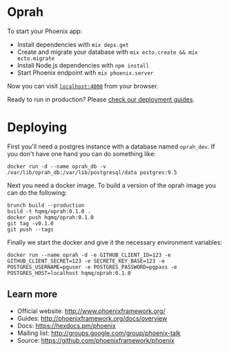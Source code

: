 # Oprah

To start your Phoenix app:

  * Install dependencies with `mix deps.get`
  * Create and migrate your database with `mix ecto.create && mix ecto.migrate`
  * Install Node.js dependencies with `npm install`
  * Start Phoenix endpoint with `mix phoenix.server`

Now you can visit [`localhost:4000`](http://localhost:4000) from your browser.

Ready to run in production? Please [check our deployment guides](http://www.phoenixframework.org/docs/deployment).

# Deploying

First you'll need a postgres instance with a database named `oprah_dev`.
If you don't have one hand you can do something like:

```
docker run -d --name oprah_db -v /var/lib/oprah_db:/var/lib/postgresql/data postgres:9.5
```

Next you need a docker image.
To build a version of the oprah image you can do the following:

```
brunch build --production
build -t hqmq/oprah:0.1.0 .
docker push hqmq/oprah:0.1.0
git tag -v0.1.0
git push --tags
```

Finally we start the docker and give it the necessary environment variables:

```
docker run --name oprah -d -e GITHUB_CLIENT_ID=123 -e GITHUB_CLIENT_SECRET=123 -e SECRETE_KEY_BASE=123 -e POSTGRES_USERNAME=pguser -e POSTGRES_PASSWORD=pgpass -e POSTGRES_HOST=localhost hqmq/oprah:0.1.0
```


## Learn more

  * Official website: http://www.phoenixframework.org/
  * Guides: http://phoenixframework.org/docs/overview
  * Docs: https://hexdocs.pm/phoenix
  * Mailing list: http://groups.google.com/group/phoenix-talk
  * Source: https://github.com/phoenixframework/phoenix
